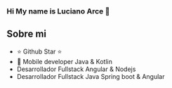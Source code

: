 ### Hi My name is Luciano Arce 👋

## Sobre mi

- ⭐ Github Star ⭐ 
- 📲 Mobile developer Java & Kotlin
-  Desarrollador Fullstack Angular & Nodejs
-  Desarrollador Fullstack Java Spring boot & Angular


<br>




